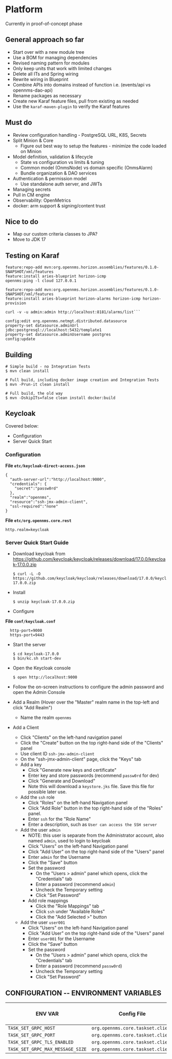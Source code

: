 # Platform

Currently in proof-of-concept phase

## General approach so far

* Start over with a new module tree
* Use a BOM for managing dependencies
* Revised naming pattern for modules
* Only keep units that work with limited changes
* Delete all ITs and Spring wiring
* Rewrite wiring in Blueprint
* Combine APIs into domains instead of function i.e. (events/api vs opennms-dao-api)
* Rename packages as necessary
* Create new Karaf feature files, pull from existing as needed
* Use the `karaf-maven-plugin` to verify the Karaf features

## Must do

* Review configuration handling - PostgreSQL URL, K8S, Secrets
* Split Minion & Core
    * Figure out best way to setup the features - minimize the code loaded on Minion
* Model definition, validation & lifecycle
    * State vs configuration vs limits & tuning
    * Common model (OnmsNode) vs domain specific (OnmsAlarm)
    * Bundle organization & DAO services
* Authentication & permission model
    * Use standalone auth server, and JWTs
* Managing secrets
* Pull in CM engine
* Observability: OpenMetrics
* docker: arm support & signing/content trust


## Nice to do

* Map our custom criteria classes to JPA?
* Move to JDK 17

## Testing on Karaf

```
feature:repo-add mvn:org.opennms.horizon.assemblies/features/0.1.0-SNAPSHOT/xml/features
feature:install aries-blueprint horizon-icmp
opennms:ping -l cloud 127.0.0.1
```

```
feature:repo-add mvn:org.opennms.horizon.assemblies/features/0.1.0-SNAPSHOT/xml/features
feature:install aries-blueprint horizon-alarms horizon-icmp horizon-provision
```

```
curl -v -u admin:admin http://localhost:8181/alarms/list```
```

```
config:edit org.opennms.netmgt.distributed.datasource
property-set datasource.adminUrl jdbc:postgresql://localhost:5432/template1
property-set datasource.adminUsername postgres
config:update
```

## Building

    # Simple build - no Integration Tests
    $ mvn clean install

    # Full build, including docker image creation and Integration Tests
    $ mvn -Prun-it clean install

    # Full build, the old way
    $ mvn -DskipITs=false clean install docker:build


## Keycloak

Covered below:
* Configuration
* Server Quick Start

### Configuration

**File `etc/keycloak-direct-access.json`**

```
{
  "auth-server-url":"http://localhost:9000",
  "credentials": {
    "secret":"passw0rd"
  },
  "realm":"opennms",
  "resource":"ssh-jmx-admin-client",
  "ssl-required":"none"
}
```

**File `etc/org.opennms.core.rest`**

```
http.realm=keycloak
```


### Server Quick Start Guide

* Download keycloak from https://github.com/keycloak/keycloak/releases/download/17.0.0/keycloak-17.0.0.zip

      $ curl -L -O https://github.com/keycloak/keycloak/releases/download/17.0.0/keycloak-17.0.0.zip

* Install

      $ unzip keycloak-17.0.0.zip

* Configure

**File `conf/keycloak.conf`**

      http-port=9000
      https-port=9443

* Start the server

      $ cd keycloak-17.0.0
      $ bin/kc.sh start-dev

* Open the Keycloak console

      $ open http://localhost:9000

* Follow the on-screen instructions to configure the admin password and open the Admin Console

* Add a Realm (Hover over the "Master" realm name in the top-left and click "Add Realm")

  * Name the realm `opennms`

* Add a Client

  * Click "Clients" on the left-hand navigation panel
  * Click the "Create" button on the top right-hand side of the "Clients" panel
  * Use client ID `ssh-jmx-admin-client`
  * On the "ssh-jmx-admin-client" page, click the "Keys" tab
  * Add a key
    * Click "Generate new keys and certificate"
    * Enter key and store passwords (recommend `passw0rd` for dev)
    * Click "Generate and Download"
    * Note this will download a `keystore.jks` file. Save this file for possible later use.
  * Add the `ssh` role
    * Click "Roles" on the left-hand Navigation panel
    * Click "Add Role" button in the top right-hand side of the "Roles" panel.
    * Enter `ssh` for the "Role Name"
    * Enter a description, such as `User can access the SSH server`
  * Add the user `admin`
    * NOTE: this user is separate from the Administrator account, also named `admin`, used to login to keycloak
    * Click "Users" on the left-hand Navigation panel
    * Click "Add User" on the top right-hand side of the "Users" panel
    * Enter `admin` for the Username
    * Click the "Save" button
    * Set the password
      * On the "Users > admin" panel which opens, click the "Credentials" tab
      * Enter a password (recommend `admin`)
      * Uncheck the Temporary setting
      * Click "Set Password"
    * Add role mappings
      * Click the "Role Mappings" tab
      * Click `ssh` under "Available Roles"
      * Click the "Add Selected >" button
  * Add the user `user001`
    * Click "Users" on the left-hand Navigation panel
    * Click "Add User" on the top right-hand side of the "Users" panel
    * Enter `user001` for the Username
    * Click the "Save" button
    * Set the password
      * On the "Users > admin" panel which opens, click the "Credentials" tab
      * Enter a password (recommend `passw0rd`)
      * Uncheck the Temporary setting
      * Click "Set Password"

## CONFIGURATION -- ENVIRONMENT VARIABLES

| ENV VAR | Config File | Config Property Name | Default |
| ------- | ----------- | -------------------- | ------- |
| ``TASK_SET_GRPC_HOST`` | ``org.opennms.core.taskset.client`` | ``host`` | ``localhost`` |
| ``TASK_SET_GRPC_PORT`` | ``org.opennms.core.taskset.client`` | ``port`` | ``8990`` |
| ``TASK_SET_GRPC_TLS_ENABLED`` | ``org.opennms.core.taskset.client`` | ``tlsEnabled`` | ``false`` |
| ``TASK_SET_GRPC_MAX_MESSAGE_SIZE`` | ``org.opennms.core.taskset.client`` | ``maxMessageSize`` | ``10485760`` |
